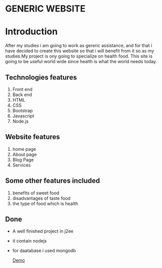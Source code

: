 # GENERIC WEBSITE


# Introduction
After my studies i am going to work as gereric assistance, and for that i have decided to  create this website so that i will benefit from it so as my studies.My project is ony going to specialize on health food. This site is going to be useful world wide since health is what the world needs today.

## Technologies features
1. Front end
2. Back end
3. HTML
4. CSS
5. Bootstrap
6. Javascript
7. Node.js


## Website features  
1. home page
2. About page
3. Blog Page
4. Services


## Some other features included
1. benefits of sweet food
2. disadvantages of taste food
3. the  type of food which is health 



## Done
* A well finished project in j2ee 
* it contain nodejs
* for daatabase i used mongodb

  [Demo](https://moniquenicolate-taste-food-website-app.glitch.me/)
